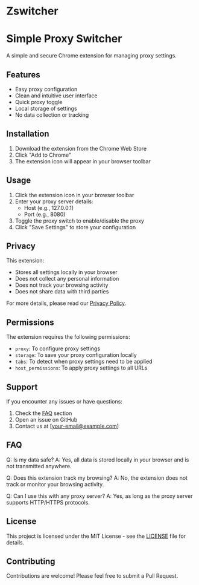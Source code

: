 # Zswitcher
# Simple Proxy Switcher

A simple and secure Chrome extension for managing proxy settings.

## Features
- Easy proxy configuration
- Clean and intuitive user interface
- Quick proxy toggle
- Local storage of settings
- No data collection or tracking

## Installation
1. Download the extension from the Chrome Web Store
2. Click "Add to Chrome"
3. The extension icon will appear in your browser toolbar

## Usage
1. Click the extension icon in your browser toolbar
2. Enter your proxy server details:
   - Host (e.g., 127.0.0.1)
   - Port (e.g., 8080)
3. Toggle the proxy switch to enable/disable the proxy
4. Click "Save Settings" to store your configuration

## Privacy
This extension:
- Stores all settings locally in your browser
- Does not collect any personal information
- Does not track your browsing activity
- Does not share data with third parties

For more details, please read our [Privacy Policy](PRIVACY.md).

## Permissions
The extension requires the following permissions:
- `proxy`: To configure proxy settings
- `storage`: To save your proxy configuration locally
- `tabs`: To detect when proxy settings need to be applied
- `host_permissions`: To apply proxy settings to all URLs

## Support
If you encounter any issues or have questions:
1. Check the [FAQ](#faq) section
2. Open an issue on GitHub
3. Contact us at [your-email@example.com]

## FAQ
Q: Is my data safe?
A: Yes, all data is stored locally in your browser and is not transmitted anywhere.

Q: Does this extension track my browsing?
A: No, the extension does not track or monitor your browsing activity.

Q: Can I use this with any proxy server?
A: Yes, as long as the proxy server supports HTTP/HTTPS protocols.

## License
This project is licensed under the MIT License - see the [LICENSE](LICENSE) file for details.

## Contributing
Contributions are welcome! Please feel free to submit a Pull Request.
